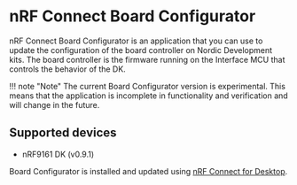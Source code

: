 # nRF Connect Board Configurator

nRF Connect Board Configurator is an application that you can use to update the configuration of the board controller on Nordic Development kits.
The board controller is the firmware running on the Interface MCU that controls the behavior of the DK.

!!! note "Note"
      The current Board Configurator version is experimental. This means that the application is incomplete in functionality and verification and will change in the future.

## Supported devices

- nRF9161 DK (v0.9.1)

Board Configurator is installed and updated using [nRF Connect for Desktop](https://docs.nordicsemi.com/bundle/ug_nrf_connect_desktop/page/struct/nrftools_nrfconnect.html).